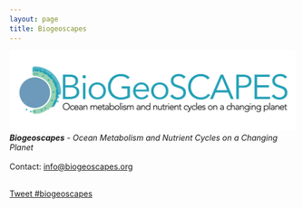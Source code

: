 ```yaml
---
layout: page
title: Biogeoscapes
---
```

<img src="biogeoscapes-04_cropped.png">
<i><b> Biogeoscapes</b> - Ocean Metabolism and Nutrient Cycles on a Changing Planet</i><br>
<br>
Contact: <a href="mailto:info@biogeoscapes.org">info@biogeoscapes.org</a><br>
<br>

<a href="https://twitter.com/intent/tweet?button_hashtag=biogeoscapes&ref_src=twsrc%5Etfw" class="twitter-hashtag-button" data-show-count="false">Tweet #biogeoscapes</a><script async src="https://platform.twitter.com/widgets.js" charset="utf-8"></script>
